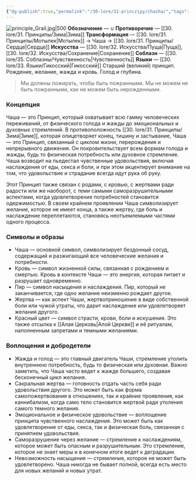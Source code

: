 ```yaml
---
{"dg-publish":true,"permalink":"/30-lore/31-princzipy/chasha/","tags":["незримое/принцип"]}
---
```


![principle_Grail.jpg|500](/img/user/90.%20files/principle_Grail.jpg)
**Обозначение** — ∪
**Противоречие** — [[30. lore/31. Принципы/Зима\|Зима]]
**Трансформация** — [[30. lore/31. Принципы/Мотылек\|Мотылек]] → Чаша → [[30. lore/31. Принципы/Сердце\|Сердце]]
**Искусства** — [[30. lore/32. Искусства/Пуща\|Пуща]], [[30. lore/32. Искусства/Сохранение\|Сохранение]]
**Соблазн** — [[30. lore/35. Соблазны/Чувственность\|Чувственность]]
**Языки** — [[30. lore/33. Языки/Гикосский\|Гикосский]]
Старший (великий) принцип. Рождение, желание, жажда и кровь. Голод и глубина.

>Мы должны пожирать, чтобы быть пожранными. Мы не можем не быть пожранными, как не можем быть нерожденными.

### Концепция
Чаша — это Принцип, который охватывает всю гамму человеческих переживаний, от физического голода и жажды до эмоциональных и духовных стремлений. 
В противоположность [[30. lore/31. Принципы/Зима\|Зиме]], которая олицетворяет конец, тишину и застывание, Чаша — это Принцип, связанный с циклом жизни, перерождения и непрерывного движения. Он покровительствует всем формам голода и жажды, будь то физическая потребность или духовное стремление. Чаша возводит на пьедестал чувственные удовольствия, включая наслаждения от еды, секса и боли, и при этом акцентирует внимание на том, что удовольствие и страдание всегда идут рука об руку.

Этот Принцип также связан с родами, с кровью, с жертвами ради радости или же наоборот, с теми самыми саморазрушительными аспектами, когда удовлетворение потребностей становится одержимостью. В своем крайнем проявлении Чаша символизирует желание, которое не имеет конца, а также жертву, где боль и наслаждение переплетаются, становясь неотъемлемыми частями одного процесса.
### Символы и образы
- Чаша — основной символ, символизирует бездонный сосуд, содержащий и разжигающий все человеческие желания и потребности. 
- Кровь — символ жизненной силы, связанная с рождением и смертью. Кровь в контексте Чаши — это энергия, которая питает и разрушает одновременно.
- Пир — символ насыщения и наслаждения. Пир, который не заканчивается, где одно желание неизменно рождает другое.
- Жертва — как аспект Чаши, жертвоприношение в виде собственной боли или чужой утраты, что дарит наслаждение или удовлетворяет желания другого.
- Красный цвет — символ страсти, крови, боли и искушения. Это также отсылка к [[Алая Церковь\|Алой Церкви]] и её ритуалам, наполненным запретами и темными желаниями.
### Воплощения и добродетели
- Жажда и голод — это главный двигатель Чаши, стремление утолить внутреннюю потребность, будь то физическая или духовная. Важно заметить, что Чаша часто ведет к жажде большего, создавая бесконечный цикл желания.
- Сакральная жертва — готовность отдать часть себя ради удовольствия другого. Это может быть как форма самопожертвования в отношениях, так и крайние проявления, как каннибализм, когда само тело становится жертвой ради утоления самого темного желания.
- Эмоциональное и физическое удовольствие — воплощение принципа чувственного наслаждения. Это может быть как удовлетворение от еды, секса, так и физическая боль, связанная с принятием удовольствия.
- Саморазрушение через желание — стремление к наслаждениям, которое может быть опасным и разрушительным. Это стремление, которое не знает меры и в конечном итоге ведет к деградации.
- Невозможность насыщения — стремление, которое не может быть удовлетворено. Чаша никогда не бывает полной, всегда есть место для новых желаний и новых утрат.